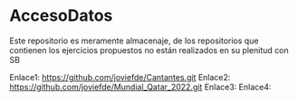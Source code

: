 # AccesoDatos
Este repositorio es meramente almacenaje, de los repositorios que contienen los ejercicios propuestos no están realizados en su plenitud con SB

Enlace1: https://github.com/joviefde/Cantantes.git
Enlace2: https://github.com/joviefde/Mundial_Qatar_2022.git
Enlace3: 
Enlace4:
